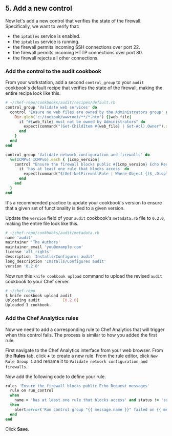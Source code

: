 ## 5. Add a new control

Now let's add a new control that verifies the state of the firewall. Specifically, we want to verify that:

* the `iptables` service is enabled.
* the `iptables` service is running.
* the firewall permits incoming SSH connections over port 22.
* the firewall permits incoming HTTP connections over port 80.
* the firewall rejects all other connections.

### Add the control to the audit cookbook

From your workstation, add a second `control_group` to your `audit` cookbook's default recipe that verifies the state of the firewall, making the entire recipe look like this.

```ruby
# ~/chef-repo/cookbooks/audit/recipes/default.rb
control_group 'Validate web services' do
  control 'Ensure no web files are owned by the Administrators group' do
    Dir.glob('c:/inetpub/wwwroot/**/*.htm') {|web_file|
      it "#{web_file} must not be owned by Administrators" do
        expect(command("(Get-ChildItem #{web_file} | Get-Acl).Owner").stdout).to_not match(/Administrators$/)
      end
    }
  end
end

control_group 'Validate network configuration and firewalls' do
  %w(ICMPv4 ICMPv6).each { |icmp_version|
    control "Ensure the firewall blocks public #{icmp_version} Echo Request messages" do
      it 'has at least one rule that blocks access' do
        expect(command("$(Get-NetFirewallRule | Where-Object {($_.DisplayName -eq \"File and Printer Sharing (Echo Request - #{icmp_version}-In)\") -and ($_.Group -eq \"File and Printer Sharing\") -and ($_.Profile -eq \"Public\") -and ($_.Enabled -eq \"True\") -and ($_.Action -eq \"Block\")}).Count -gt 0").stdout).to match(/True/)
      end
    end
  }
end
```

It's a recommended practice to update your cookbook's version to ensure that a given set of functionality is tied to a given version.

Update the `version` field of your `audit` cookbook's <code class="file-path">metadata.rb</code> file to `0.2.0`, making the entire file look like this.

```ruby
# ~/chef-repo/cookbooks/audit/metadata.rb
name 'audit'
maintainer 'The Authors'
maintainer_email 'you@example.com'
license 'all_rights'
description 'Installs/Configures audit'
long_description 'Installs/Configures audit'
version '0.2.0'
```

Now run this `knife cookbook upload` command to upload the revised `audit` cookbook to your Chef server.

```bash
# ~/chef-repo
$ knife cookbook upload audit
Uploading audit          [0.2.0]
Uploaded 1 cookbook.
```

### Add the Chef Analytics rules

Now we need to add a corresponding rule to Chef Analytics that will trigger when this control fails. The process is similar to how you added the first rule.

First navigate to the Chef Analytics interface from your web browser. From the **Rules** tab, click **+** to create a new rule. From the rule editor, click `New Rule Group 1` and rename it to `Validate network configuration and firewalls`.

Now add the following code to define your rule.

```ruby
rules 'Ensure the firewall blocks public Echo Request messages'
  rule on run_control
  when
    name = 'has at least one rule that blocks access' and status != 'success'
  then
    alert:error('Run control group "{{ message.name }}" failed on {{ message.run.node_name }}.')
  end
end
```

Click **Save**.
